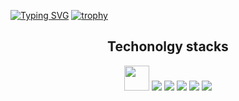 
[![Typing SVG](https://readme-typing-svg.herokuapp.com?duration=4000&lines=Hi%2C+I'm+michele;A+UI+designer+and+a+front-end+dev)](https://git.io/typing-svg)
[![trophy](https://github-profile-trophy.vercel.app/?username=NoNameNoShame)](https://github.com/ryo-ma/github-profile-trophy)
<h2 align ="center"> Techonolgy stacks </h2>
<p align="center">
<img src="https://cdn.jsdelivr.net/gh/devicons/devicon/icons/figma/figma-original.svg" height = "40pX" width = "40px" />
<img src="https://cdn.jsdelivr.net/gh/devicons/devicon/icons/html5/html5-original.svg" />
<img src="https://cdn.jsdelivr.net/gh/devicons/devicon/icons/css3/css3-original.svg" />
<img src="https://cdn.jsdelivr.net/gh/devicons/devicon/icons/javascript/javascript-original.svg" />
<img src="https://cdn.jsdelivr.net/gh/devicons/devicon/icons/cplusplus/cplusplus-original.svg" />
<img src="https://cdn.jsdelivr.net/gh/devicons/devicon/icons/java/java-original.svg" />
</p>
